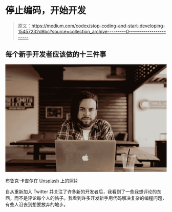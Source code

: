 # 停止编码，开始开发

> 原文：<https://medium.com/codex/stop-coding-and-start-developing-15457232d8bc?source=collection_archive---------0----------------------->

## 每个新手开发者应该做的十三件事

![](img/a65f70b752a4111985639d590f114b03.png)

布鲁克·卡吉尔在 [Unsplash](https://unsplash.com/s/photos/computers?utm_source=unsplash&utm_medium=referral&utm_content=creditCopyText) 上的照片

自从重新加入 Twitter 并关注了许多新的开发者后，我看到了一些我想评论的东西，而不是评论每个人的帖子。我看到许多开发新手用代码解决复杂的编程问题，有些人沮丧到想要放弃的地步。